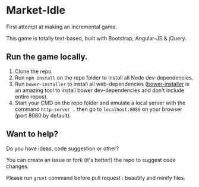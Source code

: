 # Market-Idle

First attempt at making an incremental game.

This game is totally text-based, built with Bootstrap, Angular-JS & jQuery.

## Run the game locally.

1. Clone the repo.
2. Run `npm install` on the repo folder to install all Node dev-dependencies.
3. Run `bower-installer` to install all web-dependencies ([bower-installer](https://github.com/blittle/bower-installer) is an amazing tool to install bower dev-dependencies and don't include entire repos).
4. Start your CMD on the repo folder and emulate a local server with the command `http-server .` then go to `localhost:8080` on your browser (port 8080 by default).

## Want to help?

Do you have ideas, code suggestion or other?

You can create an issue or fork (it's better!) the repo to suggest code changes.

Please run `grunt` command before pull request : beautify and minify files.
